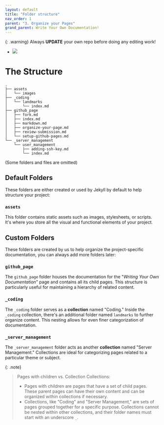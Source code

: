 ```yaml
---
layout: default
title: "Folder structure"
nav_order: 1
parent: "3. Organize your Pages"
grand_parent: Write Your Own Documentation!
---
```

{: .warning}
Always **UPDATE** your own repo before doing any editing work!
- ![](/assets/images/github_page/adding-documentation/sync.png)

# The Structure
```
.
├── assets
│   └── images
├── _coding
│   └── landmarks
│       └── index.md
├── github_page
│   ├── fork.md
│   ├── index.md
│   ├── markdown.md
│   ├── organize-your-page.md
│   ├── review-submission.md
│   └── setup-github-pages.md
└── _server_management
    └── user_management
        ├── adding-ssh-key.md
        └── index.md
```
(Some folders and files are omitted)

## Default Folders

These folders are either created or used by Jekyll by default to help structure your project:

### `assets`
This folder contains static assets such as images, stylesheets, or scripts. It's where you store all the visual and functional elements of your project.

## Custom Folders

These folders are created by us to help organize the project-specific documentation, you can always add more folders later:

### `github_page`
The `github_page` folder houses the documentation for the "*Writing Your Own Documentation*" page and contains all its child pages. This structure is particularly useful for maintaining a hierarchy of related content.

### `_coding`
The `_coding` folder serves as a **collection** named "Coding." Inside the `_coding` collection, there's an additional folder named `landmarks` to further organize content. This nesting allows for even finer categorization of documentation.

### `_server_management`
The `_server_management` folder acts as another **collection** named "Server Management." Collections are ideal for categorizing pages related to a particular theme or subject.

{: .note}
> Pages with children vs. Collection Collections:
> - Pages with children are pages that have a set of child pages. These parent pages can have their own content and can be organized within collections if necessary.
> - Collections, like "Coding" and "Server Management," are sets of pages grouped together for a specific purpose. Collections cannot be nested within other collections, and their folder names must start with an underscore `_`.